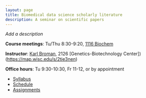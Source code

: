 ```yaml
---
layout: page
title: Biomedical data science scholarly literature
description: A seminar on scientific papers
---
```


_Add a description_

**Course meetings**: Tu/Thu 8:30-9:20, [1116 Biochem](https://map.wisc.edu/s/3cqqjqss)

**Instructor**: [Karl Broman](https://kbroman.org), 2126
[Genetics-Biotechnology Center])(https://map.wisc.edu/s/2tie3nen)

**Office hours**: Tu 9:30-10:30, Fr 11-12, or by appointment

- [Syllabus](syllabus.html)
- [Schedule](schedule.html)
- [Assignments](assignments.html)
